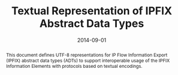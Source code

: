 ---
title: Textual Representation of IPFIX Abstract Data Types
authors:
  - B. Trammell

publication: IETF Proposed Standard Request for Comments 7373
publication_short: RFC 7373
date: 2014-09-01
image: 
image_preview: 
math: false
selected: false

abstract: This document defines UTF-8 representations for IP Flow Information Export (IPFIX) abstract data types (ADTs) to support interoperable usage of the IPFIX Information Elements with protocols based on textual encodings.

url_pdf: http://tools.ietf.org/pdf/rfc7373
url_custom:
    -
        name: IETF
        url: http://datatracker.ietf.org/doc/rfc7373
---